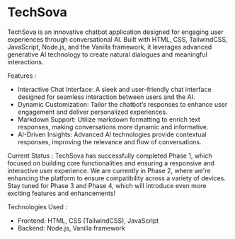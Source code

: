 # TechSova
TechSova is an innovative chatbot application designed for engaging user experiences through conversational AI. Built with HTML, CSS, TailwindCSS, JavaScript, Node.js, and the Vanilla framework, it leverages advanced generative AI technology to create natural dialogues and meaningful interactions.

Features :
- Interactive Chat Interface: A sleek and user-friendly chat interface designed for seamless interaction between users and the AI.
- Dynamic Customization: Tailor the chatbot’s responses to enhance user engagement and deliver personalized experiences.
- Markdown Support: Utilize markdown formatting to enrich text responses, making conversations more dynamic and informative.
- AI-Driven Insights: Advanced AI technologies provide contextual responses, improving the relevance and flow of conversations.

Current Status :
    TechSova has successfully completed Phase 1, which focused on building core functionalities and ensuring a responsive and interactive user experience.
We are currently in Phase 2, where we're enhancing the platform to ensure compatibility across a variety of devices.
Stay tuned for Phase 3 and Phase 4, which will introduce even more exciting features and enhancements!

Technologies Used :
- Frontend: HTML, CSS (TailwindCSS), JavaScript
- Backend: Node.js, Vanilla framework
